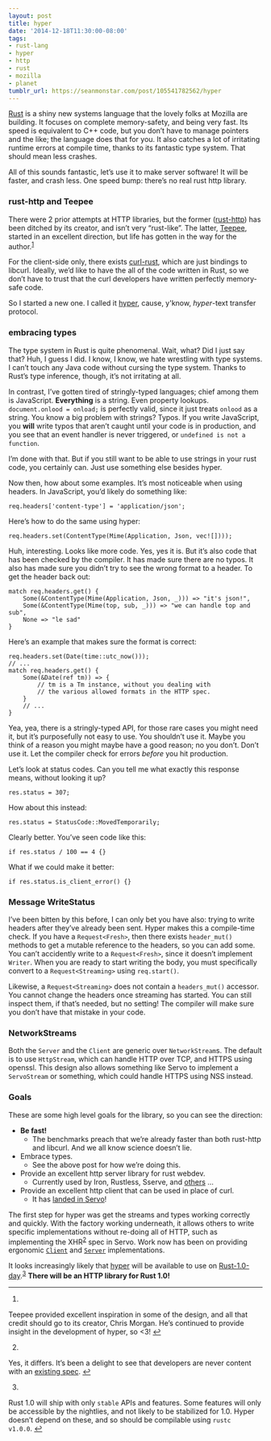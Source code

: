 ```yaml
---
layout: post
title: hyper
date: '2014-12-18T11:30:00-08:00'
tags:
- rust-lang
- hyper
- http
- rust
- mozilla
- planet
tumblr_url: https://seanmonstar.com/post/105541782562/hyper
---
```

[Rust](https://rust-lang.org) is a shiny new systems language that the lovely folks at Mozilla are building. It focuses on complete memory-safety, and being very fast. Its speed is equivalent to C++ code, but you don’t have to manage pointers and the like; the language does that for you. It also catches a lot of irritating runtime errors at compile time, thanks to its fantastic type system. That should mean less crashes.

All of this sounds fantastic, let’s use it to make server software! It will be faster, and crash less. One speed bump: there’s no real rust http library.

### rust-http and Teepee

There were 2 prior attempts at HTTP libraries, but the former ([rust-http](https://github.com/chris-morgan/rust-http)) has been ditched by its creator, and isn’t very “rust-like”. The latter, [Teepee](http://teepee.rs), started in an excellent direction, but life has gotten in the way for the author.<sup id="fnref:1"><a href="#fn:1" class="footnote-ref" role="doc-noteref">1</a></sup>

For the client-side only, there exists [curl-rust](https://github.com/carllerche/curl-rust), which are just bindings to libcurl. Ideally, we’d like to have the all of the code written in Rust, so we don’t have to trust that the curl developers have written perfectly memory-safe code.

So I started a new one. I called it [hyper](https://github.com/hyperium/hyper), cause, y'know, _hyper_-text transfer protocol.

### embracing types

The type system in Rust is quite phenomenal. Wait, what? Did I just say that? Huh, I guess I did. I know, I know, we hate wrestling with type systems. I can’t touch any Java code without cursing the type system. Thanks to Rust’s type inference, though, it’s not irritating at all.

In contrast, I’ve gotten tired of stringly-typed languages; chief among them is JavaScript. **Everything** is a string. Even property lookups. `document.onlood = onload;` is perfectly valid, since it just treats `onlood` as a string. You know a big problem with strings? Typos. If you write JavaScript, you **will** write typos that aren’t caught until your code is in production, and you see that an event handler is never triggered, or `undefined is not a function`.

I’m done with that. But if you still want to be able to use strings in your rust code, you certainly can. Just use something else besides hyper.

Now then, how about some examples. It’s most noticeable when using headers. In JavaScript, you’d likely do something like:

    req.headers['content-type'] = 'application/json';

Here’s how to do the same using hyper:

    req.headers.set(ContentType(Mime(Application, Json, vec![])));

Huh, interesting. Looks like more code. Yes, yes it is. But it’s also code that has been checked by the compiler. It has made sure there are no typos. It also has made sure you didn’t try to see the wrong format to a header. To get the header back out:

    match req.headers.get() {
        Some(&ContentType(Mime(Application, Json, _))) => "it's json!",
        Some(&ContentType(Mime(top, sub, _))) => "we can handle top and sub",
        None => "le sad"
    }

Here’s an example that makes sure the format is correct:

    req.headers.set(Date(time::utc_now()));
    // ...
    match req.headers.get() {
        Some(&Date(ref tm)) => {
            // tm is a Tm instance, without you dealing with
            // the various allowed formats in the HTTP spec.
        }
        // ...
    }

Yea, yea, there is a stringly-typed API, for those rare cases you might need it, but it’s purposefully not easy to use. You shouldn’t use it. Maybe you think of a reason you might maybe have a good reason; no you don’t. Don’t use it. Let the compiler check for errors _before_ you hit production.

Let’s look at status codes. Can you tell me what exactly this response means, without looking it up?

    res.status = 307;

How about this instead:

    res.status = StatusCode::MovedTemporarily;

Clearly better. You’ve seen code like this:

    if res.status / 100 == 4 {}

What if we could make it better:

    if res.status.is_client_error() {}

### Message WriteStatus

I’ve been bitten by this before, I can only bet you have also: trying to write headers after they’ve already been sent. Hyper makes this a compile-time check. If you have a `Request<Fresh>`, then there exists `header_mut()` methods to get a mutable reference to the headers, so you can add some. You can’t accidently write to a `Request<Fresh>`, since it doesn’t implement `Writer`. When you are ready to start writing the body, you must specifically convert to a `Request<Streaming>` using `req.start()`.

Likewise, a `Request<Streaming>` does not contain a `headers_mut()` accessor. You cannot change the headers once streaming has started. You can still inspect them, if that’s needed, but no setting! The compiler will make sure you don’t have that mistake in your code.

### NetworkStreams

Both the `Server` and the `Client` are generic over `NetworkStream`s. The default is to use `HttpStream`, which can handle HTTP over TCP, and HTTPS using openssl. This design also allows something like Servo to implement a `ServoStream` or something, which could handle HTTPS using NSS instead.

### Goals

These are some high level goals for the library, so you can see the direction:

- **Be fast!**
  - The benchmarks preach that we’re already faster than both rust-http and libcurl. And we all know science doesn’t lie.
- Embrace types.
  - See the above post for how we’re doing this.
- Provide an excellent http server library for rust webdev.
  - Currently used by Iron, Rustless, Sserve, and [others](https://github.com/search?utf8=%E2%9C%93&q=hyper+extension%3Atoml&type=Code&ref=advsearch&l=) …
- Provide an excellent http client that can be used in place of curl.
  - It has [landed in Servo](https://github.com/servo/servo/commit/6bd9bf979bcfa96ea14e666b59eab01a6d6c373e)!

The first step for hyper was get the streams and types working correctly and quickly. With the factory working underneath, it allows others to write specific implementations without re-doing all of HTTP, such as implementing the XHR<sup id="fnref:2"><a href="#fn:2" class="footnote-ref" role="doc-noteref">2</a></sup> spec in Servo. Work now has been on providing ergonomic [`Client`](http://hyperium.github.io/hyper/hyper/client/index.html) and [`Server`](http://hyperium.github.io/hyper/hyper/server/index.html) implementations.

It looks increasingly likely that [hyper](https://github.com/hyperium/hyper) will be available to use on [Rust-1.0-day](http://blog.rust-lang.org/2014/12/12/1.0-Timeline.html).<sup id="fnref:3"><a href="#fn:3" class="footnote-ref" role="doc-noteref">3</a></sup> **There will be an HTTP library for Rust 1.0!**

* * *

1. 

Teepee provided excellent inspiration in some of the design, and all that credit should go to its creator, Chris Morgan. He’s continued to provide insight in the development of hyper, so \<3!&nbsp;[↩︎](#fnref:1)

2. 

Yes, it differs. It’s been a delight to see that developers are never content with an [existing spec](http://xkcd.com/927/).&nbsp;[↩︎](#fnref:2)

3. 

Rust 1.0 will ship with only `stable` APIs and features. Some features will only be accessible by the nightlies, and not likely to be stabilized for 1.0. Hyper doesn’t depend on these, and so should be compilable using `rustc v1.0.0`.&nbsp;[↩︎](#fnref:3)

